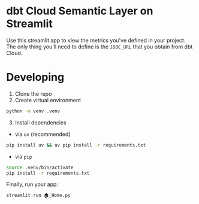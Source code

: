 # dbt Cloud Semantic Layer on Streamlit

Use this streamlit app to view the metrics you've defined in your project.  The only thing you'll need to define is the `JDBC_URL` that you obtain from dbt Cloud.

# Developing

1. Clone the repo
2. Create virtual environment
```bash
python -m venv .venv
```
3. Install dependencies

- via `uv` (recommended)
```bash
pip install uv && uv pip install -r requirements.txt
```
- via `pip`
```bash
source .venv/bin/activate
pip install -r requirements.txt
```

Finally, run your app:

```bash
streamlit run 🏠_Home.py
```
